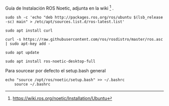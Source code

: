 Guía de Instalación ROS Noetic, adjunta en la wiki [^1] .

```
sudo sh -c 'echo "deb http://packages.ros.org/ros/ubuntu $(lsb_release -sc) main" > /etc/apt/sources.list.d/ros-latest.list'

sudo apt install curl

curl -s https://raw.githubusercontent.com/ros/rosdistro/master/ros.asc | sudo apt-key add -

sudo apt update

sudo apt install ros-noetic-desktop-full
```

Para sourcear por defecto el setup.bash general

```
echo "source /opt/ros/noetic/setup.bash" >> ~/.bashrc
	source ~/.bashrc
```

[^1]: https://wiki.ros.org/noetic/Installation/Ubuntu
